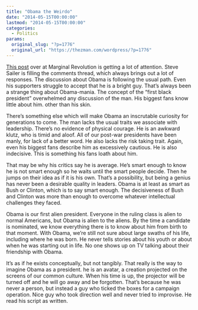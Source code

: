 ```yaml
---
title: "Obama the Weirdo"
date: "2014-05-15T00:00:00"
lastmod: "2014-05-15T00:00:00"
categories:
  - Politics
params:
  original_slug: "?p=1776"
  original_url: "https://thezman.com/wordpress/?p=1776"
---
```


<a
href="http://marginalrevolution.com/marginalrevolution/2014/05/why-do-we-respond-to-charismatic-leaders.html"
rel="noopener noreferrer" target="_blank">This post</a> over at Marginal
Revolution is getting a lot of attention. Steve Sailer is filling the
comments thread, which always brings out a lot of responses. The
discussion about Obama is following the usual path. Even his supporters
struggle to accept that he is a bright guy. That’s always been a strange
thing about Obama-mania. The concept of the “first black president”
overwhelmed any discussion of the man. His biggest fans know little
about him. other than his skin.

There’s something else which will make Obama an inscrutable curiosity
for generations to come. The man lacks the usual traits we associate
with leadership. There’s no evidence of physical courage. He is an
awkward klutz, who is timid and aloof. All of our post-war presidents
have been manly, for lack of a better word. He also lacks the risk
taking trait. Again, even his biggest fans describe him as excessively
cautious. He is also indecisive. This is something his fans loath about
him.

That may be why his critics say he is average. He’s smart enough to know
he is not smart enough so he waits until the smart people decide. Then
he jumps on their idea as if it is his own. That’s a possibility, but
being a genius has never been a desirable quality in leaders. Obama is
at least as smart as Bush or Clinton, which is to say smart enough. The
decisiveness of Bush and Clinton was more than enough to overcome
whatever intellectual challenges they faced.

Obama is our first alien president. Everyone in the ruling class is
alien to normal Americans, but Obama is alien to the aliens. By the time
a candidate is nominated, we know everything there is to know about him
from birth to that moment. With Obama, we’re still not sure about large
swaths of his life, including where he was born. He never tells stories
about his youth or about when he was starting out in life. No one shows
up on TV talking about their friendship with Obama.

It’s as if he exists conceptually, but not tangibly. That really is the
way to imagine Obama as a president. he is an avatar, a creation
projected on the screens of our common culture. When his time is up, the
projector will be turned off and he will go away and be forgotten.
That’s because he was never a person, but instead a guy who ticked the
boxes for a campaign operation. Nice guy who took direction well and
never tried to improvise. He read his script as written.
